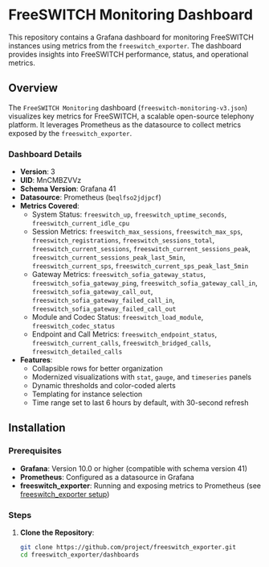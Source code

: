 # FreeSWITCH Monitoring Dashboard

This repository contains a Grafana dashboard for monitoring FreeSWITCH instances using metrics from the `freeswitch_exporter`. The dashboard provides insights into FreeSWITCH performance, status, and operational metrics.

## Overview

The `FreeSWITCH Monitoring` dashboard (`freeswitch-monitoring-v3.json`) visualizes key metrics for FreeSWITCH, a scalable open-source telephony platform. It leverages Prometheus as the datasource to collect metrics exposed by the `freeswitch_exporter`.

### Dashboard Details
- **Version**: 3
- **UID**: MnCMBZVVz
- **Schema Version**: Grafana 41
- **Datasource**: Prometheus (`beqlfso2jdjpcf`)
- **Metrics Covered**:
  - System Status: `freeswitch_up`, `freeswitch_uptime_seconds`, `freeswitch_current_idle_cpu`
  - Session Metrics: `freeswitch_max_sessions`, `freeswitch_max_sps`, `freeswitch_registrations`, `freeswitch_sessions_total`, `freeswitch_current_sessions`, `freeswitch_current_sessions_peak`, `freeswitch_current_sessions_peak_last_5min`, `freeswitch_current_sps`, `freeswitch_current_sps_peak_last_5min`
  - Gateway Metrics: `freeswitch_sofia_gateway_status`, `freeswitch_sofia_gateway_ping`, `freeswitch_sofia_gateway_call_in`, `freeswitch_sofia_gateway_call_out`, `freeswitch_sofia_gateway_failed_call_in`, `freeswitch_sofia_gateway_failed_call_out`
  - Module and Codec Status: `freeswitch_load_module`, `freeswitch_codec_status`
  - Endpoint and Call Metrics: `freeswitch_endpoint_status`, `freeswitch_current_calls`, `freeswitch_bridged_calls`, `freeswitch_detailed_calls`
- **Features**:
  - Collapsible rows for better organization
  - Modernized visualizations with `stat`, `gauge`, and `timeseries` panels
  - Dynamic thresholds and color-coded alerts
  - Templating for instance selection
  - Time range set to last 6 hours by default, with 30-second refresh

## Installation

### Prerequisites
- **Grafana**: Version 10.0 or higher (compatible with schema version 41)
- **Prometheus**: Configured as a datasource in Grafana
- **freeswitch_exporter**: Running and exposing metrics to Prometheus (see [freeswitch_exporter setup](#freeswitch-exporter-setup))

### Steps
1. **Clone the Repository**:
   ```bash
   git clone https://github.com/project/freeswitch_exporter.git
   cd freeswitch_exporter/dashboards
